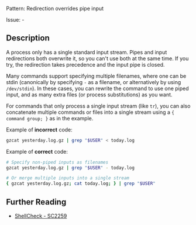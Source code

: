 Pattern: Redirection overrides pipe input

Issue: -

## Description

A process only has a single standard input stream. Pipes and input redirections both overwrite it, so you can't use both at the same time. If you try, the redirection takes precedence and the input pipe is closed.

Many commands support specifying multiple filenames, where one can be stdin (canonically by specifying `-` as a filename, or alternatively by using `/dev/stdin`).  In these cases, you can rewrite the command to use one piped input, and as many extra files (or process substitutions) as you want.

For commands that only process a single input stream (like `tr`), you can also concatenate multiple commands or files into a single stream using a `{ command group; }` as in the example.

Example of **incorrect** code:

```sh
gzcat yesterday.log.gz | grep "$USER" < today.log
```

Example of **correct** code:

```sh
# Specify non-piped inputs as filenames
gzcat yesterday.log.gz | grep "$USER" - today.log

# Or merge multiple inputs into a single stream
{ gzcat yesterday.log.gz; cat today.log; } | grep "$USER"
```

## Further Reading

* [ShellCheck - SC2259](https://github.com/koalaman/shellcheck/wiki/SC2259)
